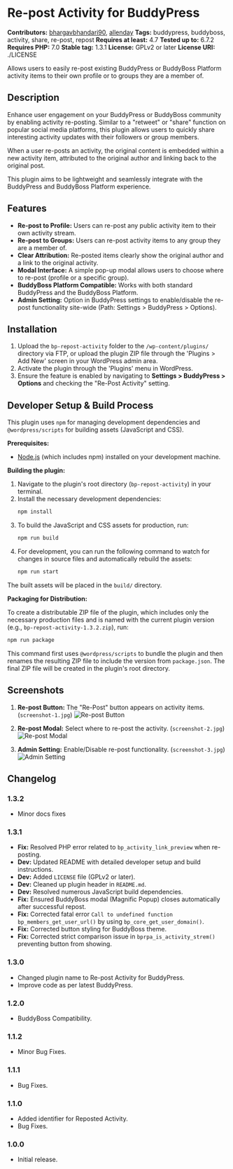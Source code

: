 # Re-post Activity for BuddyPress #
**Contributors:** [bhargavbhandari90](https://profiles.wordpress.org/bhargavbhandari90/), [allenday](https://github.com/allenday)
**Tags:** buddypress, buddyboss, activity, share, re-post, repost
**Requires at least:** 4.7
**Tested up to:** 6.7.2
**Requires PHP:** 7.0
**Stable tag:** 1.3.1
**License:** GPLv2 or later
**License URI:** ./LICENSE

Allows users to easily re-post existing BuddyPress or BuddyBoss Platform activity items to their own profile or to groups they are a member of.

## Description ##

Enhance user engagement on your BuddyPress or BuddyBoss community by enabling activity re-posting. Similar to a "retweet" or "share" function on popular social media platforms, this plugin allows users to quickly share interesting activity updates with their followers or group members.

When a user re-posts an activity, the original content is embedded within a new activity item, attributed to the original author and linking back to the original post.

This plugin aims to be lightweight and seamlessly integrate with the BuddyPress and BuddyBoss Platform experience.

## Features ##

*   **Re-post to Profile:** Users can re-post any public activity item to their own activity stream.
*   **Re-post to Groups:** Users can re-post activity items to any group they are a member of.
*   **Clear Attribution:** Re-posted items clearly show the original author and a link to the original activity.
*   **Modal Interface:** A simple pop-up modal allows users to choose where to re-post (profile or a specific group).
*   **BuddyBoss Platform Compatible:** Works with both standard BuddyPress and the BuddyBoss Platform.
*   **Admin Setting:** Option in BuddyPress settings to enable/disable the re-post functionality site-wide (Path: Settings > BuddyPress > Options).

## Installation ##

1.  Upload the `bp-repost-activity` folder to the `/wp-content/plugins/` directory via FTP, or upload the plugin ZIP file through the 'Plugins > Add New' screen in your WordPress admin area.
2.  Activate the plugin through the 'Plugins' menu in WordPress.
3.  Ensure the feature is enabled by navigating to **Settings > BuddyPress > Options** and checking the "Re-Post Activity" setting.

## Developer Setup & Build Process ##

This plugin uses `npm` for managing development dependencies and `@wordpress/scripts` for building assets (JavaScript and CSS).

**Prerequisites:**

*   [Node.js](https://nodejs.org/) (which includes npm) installed on your development machine.

**Building the plugin:**

1.  Navigate to the plugin's root directory (`bp-repost-activity`) in your terminal.
2.  Install the necessary development dependencies:
    ```bash
    npm install
    ```
3.  To build the JavaScript and CSS assets for production, run:
    ```bash
    npm run build
    ```
4.  For development, you can run the following command to watch for changes in source files and automatically rebuild the assets:
    ```bash
    npm run start
    ```

The built assets will be placed in the `build/` directory.

**Packaging for Distribution:**

To create a distributable ZIP file of the plugin, which includes only the necessary production files and is named with the current plugin version (e.g., `bp-repost-activity-1.3.2.zip`), run:

```bash
npm run package
```

This command first uses `@wordpress/scripts` to bundle the plugin and then renames the resulting ZIP file to include the version from `package.json`. The final ZIP file will be created in the plugin's root directory.

## Screenshots ##

1.  **Re-post Button:** The "Re-Post" button appears on activity items. (`screenshot-1.jpg`)
    ![Re-post Button](screenshot-1.jpg)

2.  **Re-post Modal:** Select where to re-post the activity. (`screenshot-2.jpg`)
    ![Re-post Modal](screenshot-2.jpg)

3.  **Admin Setting:** Enable/Disable re-post functionality. (`screenshot-3.jpg`)
    ![Admin Setting](screenshot-3.jpg)

## Changelog ##

### 1.3.2 ###
* Minor docs fixes

### 1.3.1 ###
*   **Fix:** Resolved PHP error related to `bp_activity_link_preview` when re-posting.
*   **Dev:** Updated README with detailed developer setup and build instructions.
*   **Dev:** Added `LICENSE` file (GPLv2 or later).
*   **Dev:** Cleaned up plugin header in `README.md`.
*   **Dev:** Resolved numerous JavaScript build dependencies.
*   **Fix:** Ensured BuddyBoss modal (Magnific Popup) closes automatically after successful repost.
*   **Fix:** Corrected fatal error `Call to undefined function bp_members_get_user_url()` by using `bp_core_get_user_domain()`.
*   **Fix:** Corrected button styling for BuddyBoss theme.
*   **Fix:** Corrected strict comparison issue in `bprpa_is_activity_strem()` preventing button from showing.

### 1.3.0 ###
*   Changed plugin name to Re-post Activity for BuddyPress.
*   Improve code as per latest BuddyPress.

### 1.2.0 ###
*   BuddyBoss Compatibility.

### 1.1.2 ###
*   Minor Bug Fixes.

### 1.1.1 ###
*   Bug Fixes.

### 1.1.0 ###
*   Added identifier for Reposted Activity.
*   Bug Fixes.

### 1.0.0 ###
*   Initial release.
